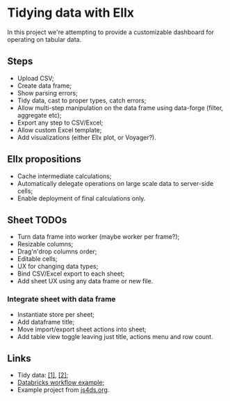 # Tidying data with Ellx

In this project we're attempting to provide a customizable dashboard
for operating on tabular data.

## Steps

- Upload CSV;
- Create data frame;
- Show parsing errors;
- Tidy data, cast to proper types, catch errors;
- Allow multi-step manipulation on the data frame using data-forge (filter, aggregate etc);
- Export any step to CSV/Excel;
- Allow custom Excel template;
- Add visualizations (either Ellx plot, or Voyager?).

## Ellx propositions

- Cache intermediate calculations;
- Automatically delegate operations on large scale data to server-side cells;
- Enable deployment of final calculations only.

## Sheet TODOs

- Turn data frame into worker (maybe worker per frame?);
- Resizable columns;
- Drag'n'drop columns order;
- Editable cells;
- UX for changing data types;
- Bind CSV/Excel export to each sheet;
- Add sheet UX using any data frame or new file.

### Integrate sheet with data frame

- Instantiate store per sheet;
- Add dataframe title;
- Move import/export sheet actions into sheet;
- Add table view toggle leaving just title, actions menu and row count.

## Links

- Tidy data: [[1]](https://cran.r-project.org/web/packages/tidyr/vignettes/tidy-data.html), [[2]](https://vita.had.co.nz/papers/tidy-data.pdf);
- [Databricks workflow example](https://databricks.com/discover/demos/machine-learning-with-mlflow);
- Example project from [js4ds.org](https://js4ds.org/#s:dataforge-real).
